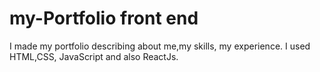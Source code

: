 # my-Portfolio front end 

I made my portfolio describing about me,my skills, my experience. I used HTML,CSS, JavaScript and also ReactJs.
